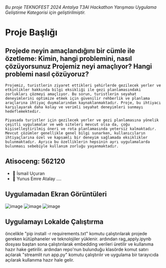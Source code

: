 *Bu proje TEKNOFEST 2024 Antalya T3AI Hackathon Yarışması Uygulama Geliştirme Kategorisi için geliştirilmiştir.*

# Proje Başlığı 
## Projede neyin amaçlandığını bir cümle ile özetleme: Kimin, hangi problemini, nasıl çözüyorsunuz  Projemiz neyi amaçlıyor? Hangi problemi nasıl çözüyoruz?

````
Projemiz, turistlerin ziyaret ettikleri şehirlerde gezilecek yerler ve etkinlikler hakkında bilgi eksikliği ile gezi planlamasındaki zorlukları çözmeyi amaçlıyor. Bu sorun, turistlerin seyahat deneyimlerini optimize etmek için güvenilir rehberlik ve planlama araçlarına ihtiyaç duymalarından kaynaklanmaktadır. Proje, bu ihtiyacı karşılayarak daha kolay ve verimli seyahat deneyimleri sunmayı hedeflemektedir.

Piyasada turistler için gezilecek yerler ve gezi planlamasına yönelik çeşitli uygulamalar ve web siteleri mevcut olsa da, çoğu kişiselleştirilmiş öneri ve rota planlamasında yetersiz kalmaktadır. Mevcut çözümler genellikle genel bilgi sunarken, kullanıcıların ihtiyaçlarına özel ve kapsamlı bir deneyim sağlamada eksiklikler bulunmaktadır. Ayrıca bu özelliklerin hepsinin ayrı uygulamalarda bulunması sebebiyle kullanım zorluğu yaşanmaktadır.

````

## Atisoceng: 562120
- 👤 İsmail Uçuran
- 👤 Yunus Emre Atalay
....

## Uygulamadan Ekran Görüntüleri
![image](https://github.com/user-attachments/assets/b337697b-9b84-4275-84b5-91de179aa927)
![image](https://github.com/user-attachments/assets/5b63f095-0a1c-4dfc-a44f-f59c1abf2654)
![image](https://github.com/user-attachments/assets/d60623da-1904-4b22-9e8e-d2bd9428123c)

## Uygulamayı Lokalde Çalıştırma

öncelikle "pip install -r requirements.txt" komutu çalıştırılarak projede gereken kütüphaneler ve teknolojiler yüklenir.
ardından rag_apply.ipynb dosyası baştan sona çalıştırılarak embedding verileri üretilir ve kullanıma hazır hake getirilir.
ardından repo'nun bulunduğu klasörde komut satırı açılarak "streamlit run app.py" komutu çalıştırılır ve uygulama bir tarayıcıda açılarak kullanıma hazır hale gelir.
